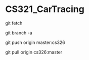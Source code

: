 # CS321_CarTracing


git fetch

git branch -a

git push origin master:cs326

git pull origin cs326:master
